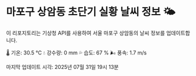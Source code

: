 
# 마포구 상암동 초단기 실황 날씨 정보 🌤️

이 리포지토리는 기상청 API를 사용하여 서울 마포구 상암동의 날씨 정보를 업데이트합니다. 

🌡️ 기온: 30.5 ℃
💧 강수량: 0 mm
💦 습도: 67 %
🌬️ 풍속: 1.7 m/s

마지막 업데이트 시각: 2025년 07월 31일 19시 13분    
